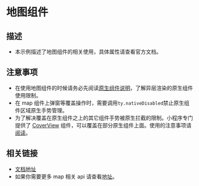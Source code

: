 # 地图组件

## 描述

- 本示例描述了地图组件的相关使用，具体属性请查看官方文档。

## 注意事项

- 在使用地图组件的时候请务必先阅读[原生组件说明](https://developer.tuya.com/cn/miniapp/component/native-component/native-component)，了解异层渲染的原生组件使用限制。
- 在 map 组件上弹窗等覆盖操作时，需要调用`ty.nativeDisabled`禁止原生组件区域原生手势管理。
- 为了解决覆盖在原生组件之上的其它组件手势被原生拦截的限制。小程序专门提供了 [CoverView](https://developer.tuya.com/cn/miniapp/panels/component/view-container/cover-view) 组件，可以覆盖在部分原生组件上面。使用的注意事项请[阅读](https://developer.tuya.com/cn/miniapp/component/view-container/cover-view#bug--tip)。

## 相关链接

- [文档地址](https://developer.tuya.com/cn/miniapp/panels/component/map/map)
- 如果你需要更多 map 相关 api 请查看[地址](https://developer.tuya.com/cn/miniapp/api/location/getLocation)。
